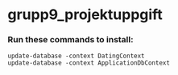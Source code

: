 # grupp9_projektuppgift

### Run these commands to install: 
``` shell 
update-database -context DatingContext
update-database -context ApplicationDbContext
```
